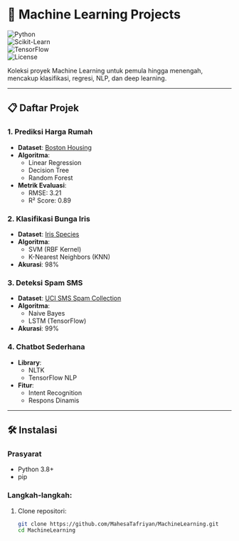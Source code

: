 # 🚀 Machine Learning Projects  
![Python](https://img.shields.io/badge/Python-3.8%2B-blue)  
![Scikit-Learn](https://img.shields.io/badge/Scikit--Learn-1.0.2-orange)  
![TensorFlow](https://img.shields.io/badge/TensorFlow-2.7-lightgrey)  
![License](https://img.shields.io/badge/License-MIT-green)  

Koleksi proyek Machine Learning untuk pemula hingga menengah, mencakup klasifikasi, regresi, NLP, dan deep learning.  

---

## 📋 Daftar Projek  

### 1. Prediksi Harga Rumah  
- **Dataset**: [Boston Housing](https://www.kaggle.com/datasets/vikrishnan/boston-house-prices)  
- **Algoritma**:  
  - Linear Regression  
  - Decision Tree  
  - Random Forest  
- **Metrik Evaluasi**:  
  - RMSE: 3.21  
  - R² Score: 0.89  

### 2. Klasifikasi Bunga Iris  
- **Dataset**: [Iris Species](https://www.kaggle.com/datasets/uciml/iris)  
- **Algoritma**:  
  - SVM (RBF Kernel)  
  - K-Nearest Neighbors (KNN)  
- **Akurasi**: 98%  

### 3. Deteksi Spam SMS  
- **Dataset**: [UCI SMS Spam Collection](https://www.kaggle.com/datasets/uciml/sms-spam-collection-dataset)  
- **Algoritma**:  
  - Naive Bayes  
  - LSTM (TensorFlow)  
- **Akurasi**: 99%  

### 4. Chatbot Sederhana  
- **Library**:  
  - NLTK  
  - TensorFlow NLP  
- **Fitur**:  
  - Intent Recognition  
  - Respons Dinamis  

---

## 🛠️ Instalasi  

### Prasyarat  
- Python 3.8+  
- pip  

### Langkah-langkah:  
1. Clone repositori:  
   ```bash
   git clone https://github.com/MahesaTafriyan/MachineLearning.git
   cd MachineLearning
